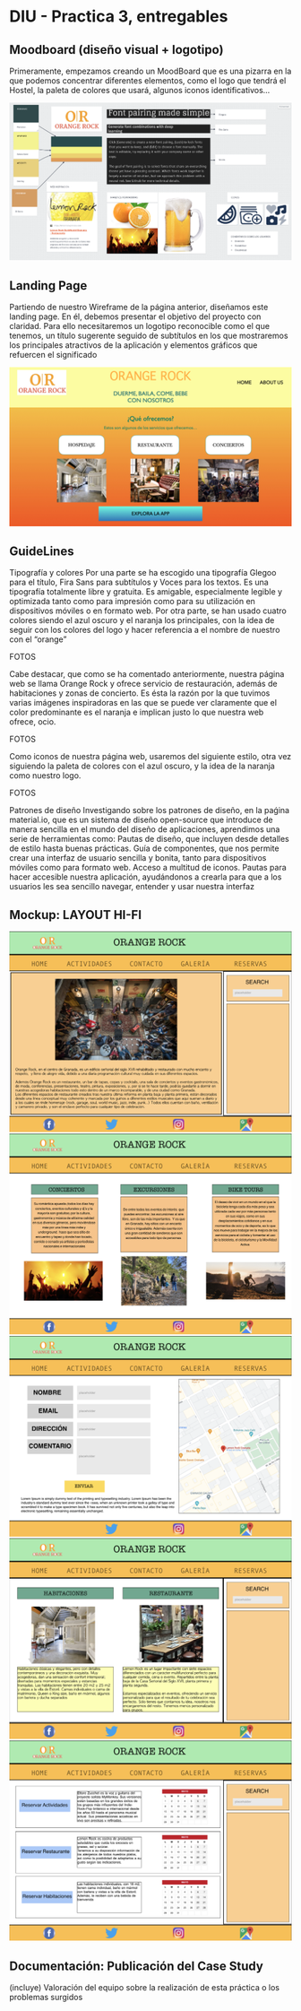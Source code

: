 # DIU - Practica 3, entregables

## Moodboard (diseño visual + logotipo)
Primeramente, empezamos creando un MoodBoard que es una pizarra en la que podemos concentrar diferentes elementos, como el logo que tendrá el Hostel, la paleta de colores que usará, algunos iconos identificativos...

![alt text](https://github.com/PedroCapilla/DIU/blob/master/P3/MoodBoard-2.png)
## Landing Page
Partiendo de nuestro Wireframe de la página anterior, diseñamos este landing page. En él, debemos presentar el objetivo del proyecto con claridad. Para ello necesitaremos un logotipo reconocible como el que tenemos, un título sugerente seguido de subtítulos en los que mostraremos los principales atractivos de la aplicación y elementos gráficos que refuercen el significado

![alt text](https://github.com/PedroCapilla/DIU/blob/master/P3/LandingPage.001-2.jpeg)
## GuideLines

Tipografía y colores
Por una parte se ha escogido una tipografía Glegoo para el título, Fira Sans para subtítulos y Voces  para los textos. Es una tipografía totalmente libre y gratuita. Es amigable, especialmente legible y optimizada tanto como para impresión como para su utilización en dispositivos móviles o en formato web.
Por otra parte, se han usado cuatro colores siendo el azul oscuro y el naranja los principales, con la idea de seguir con los colores del logo y hacer referencia a el nombre de nuestro con el “orange”

FOTOS

Cabe destacar, que como se ha comentado anteriormente, nuestra página web se llama Orange Rock y ofrece servicio de restauración, además de habitaciones y zonas de concierto. Es ésta la razón por la que tuvimos varias imágenes inspiradoras en las que se puede ver claramente que el color predominante es el naranja e implican justo lo que nuestra web ofrece, ocio.

FOTOS

Como iconos de nuestra página web, usaremos del siguiente estilo, otra vez siguiendo la paleta de colores con el azul oscuro, y la idea de la naranja como nuestro logo.

FOTOS

Patrones de diseño
Investigando sobre los patrones de diseño, en la paǵina material.io, que es un sistema de diseño open-source que introduce de manera sencilla en el mundo del diseño de aplicaciones, aprendimos una serie de herramientas como:
Pautas de diseño, que incluyen desde detalles de estilo hasta buenas prácticas.
Guía de componentes, que nos permite crear una interfaz de usuario sencilla y bonita, tanto para dispositivos móviles como para formato web.
Acceso a multitud de iconos.
Pautas para hacer accesible nuestra aplicación, ayudándonos a crearla para que a los usuarios les sea sencillo navegar, entender y usar nuestra interfaz


## Mockup: LAYOUT HI-FI
![alt text](https://github.com/PedroCapilla/DIU/blob/master/P3/Home.png)
![alt text](https://github.com/PedroCapilla/DIU/blob/master/P3/Actividades.png)
![alt text](https://github.com/PedroCapilla/DIU/blob/master/P3/Contacto.png)
![alt text](https://github.com/PedroCapilla/DIU/blob/master/P3/Galeria.png)
![alt text](https://github.com/PedroCapilla/DIU/blob/master/P3/Reserva.png)

## Documentación: Publicación del Case Study


(incluye) Valoración del equipo sobre la realización de esta práctica o los problemas surgidos
 
